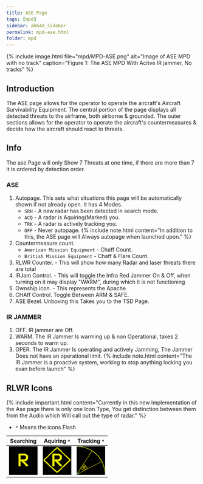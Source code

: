 ```yaml
---
title: ASE Page
tags: [mpd]
sidebar: ah64d_sidebar
permalink: mpd-ase.html
folder: mpd
---
```



{% include image.html file="mpd/MPD-ASE.png" alt="Image of ASE MPD with no track" caption="Figure 1: The ASE MPD With Acitve IR jammer, No tracks" %}

## Introduction

The ASE page allows for the operator to operate the aircraft's Aircraft Survivability Equipment. The central portion of the page displays all detected threats to the airframe, both airborne & grounded. The outer sections allows for the operator to operate the aircraft's countermeasures & decide how the aircraft should react to threats.

## Info
The ase Page will only Show 7 Threats at one time, if there are more than 7 it is ordered by detection order.
### ASE

1. Autopage. This sets what situations this page will be automatically shown if not already open. It has 4 Modes.
    * `SRH` - A new radar has been detected in search mode.
    * `ACQ` - A radar is Aquiring(Marked) you.
    * `TRK` - A radar is actively tracking you.
    * `OFF` - Never autopage.
    {% include note.html content="In addition to this, the ASE page will Always autopage when launched upon." %}
3. Countermeasure count.
    * `American Mission Equipment` - Chaff Count.
    * `British Mission Equipment`  - Chaff & Flare Count.
4. RLWR Counter. - This will show how many Radar and laser threats there are total
5. IRJam Control. - This will toggle the Infra Red Jammer On & Off, when turning on it may display "WARM", during which it is not functioning
6. Ownship icon. - This represents the Apache.
7. CHAff Control. Toggle Between ARM & SAFE.
8. ASE Bezel. Unboxing this Takes you to the TSD Page.

### IR JAMMER

1. OFF. IR jammer are Off.
2. WARM. The IR Jammer Is warming up & non Operational, takes 2 seconds to warm up.
3. OPER. The IR Jammer Is operating and actively Jamming, The Jammer Does not have an operational limit.
    {% include note.html content="The IR Jammer is a proactive system, working to stop anything locking you evan before launch" %}

## RLWR Icons

{% include important.html content="Currently in this new implementation of the Ase page there is only one Icon Type, You get distinction between them from the Audio which Will call out the type of radar." %}

*  `*` Means the icons Flash

| Searching | Aquiring `*`| Tracking `*`
| :-: | :-: | :-: |
| ![](images/tex/icons/MPD-ASE-Radar-Searching.png) | ![](images/tex/icons/MPD-ASE-Radar-Aquiring.png) | ![](images/tex/icons/MPD-ASE-Radar-Tracking.png) |